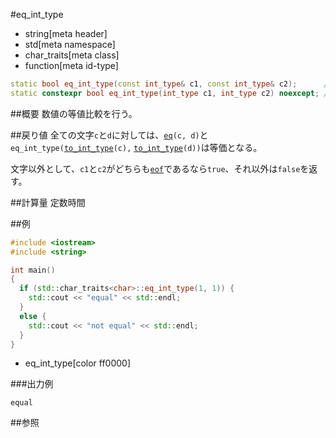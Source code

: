 #eq_int_type
* string[meta header]
* std[meta namespace]
* char_traits[meta class]
* function[meta id-type]

```cpp
static bool eq_int_type(const int_type& c1, const int_type& c2);      // C++03
static constexpr bool eq_int_type(int_type c1, int_type c2) noexcept; // C++11
```

##概要
数値の等値比較を行う。


##戻り値
全ての文字`c`と`d`に対しては、[`eq`](eq.md)`(c, d)`と`eq_int_type(`[`to_int_type`](to_int_type.md)`(c),` [`to_int_type`](to_int_type.md)`(d))`は等価となる。

文字以外として、`c1`と`c2`がどちらも[`eof`](eof.md)であるなら`true`、それ以外は`false`を返す。


##計算量
定数時間


##例
```cpp
#include <iostream>
#include <string>

int main()
{
  if (std::char_traits<char>::eq_int_type(1, 1)) {
    std::cout << "equal" << std::endl;
  }
  else {
    std::cout << "not equal" << std::endl;
  }
}
```
* eq_int_type[color ff0000]

###出力例
```
equal
```

##参照

